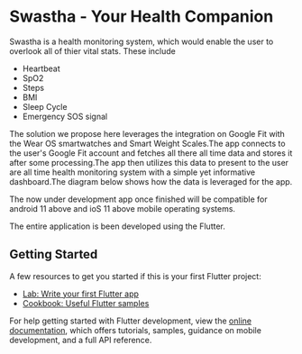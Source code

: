 # Swastha - Your Health Companion

Swastha is a health monitoring system, which would enable the user to overlook all of thier vital stats. These include
- Heartbeat 
- SpO2
- Steps
- BMI
- Sleep Cycle
- Emergency SOS signal

The solution we propose here leverages the integration on Google Fit with the Wear OS smartwatches and Smart Weight Scales.The app connects to the user's Google Fit account and fetches all there all time data and stores it after some processing.The app then utilizes this data to present to the user are all time health monitoring system with a simple yet informative dashboard.The diagram below shows how the data is leveraged for the app.

The now under development app once finished will be compatible for android 11 above and ioS 11 above mobile operating systems.

The entire application is been developed using the Flutter.

## Getting Started

A few resources to get you started if this is your first Flutter project:

- [Lab: Write your first Flutter app](https://docs.flutter.dev/get-started/codelab)
- [Cookbook: Useful Flutter samples](https://docs.flutter.dev/cookbook)

For help getting started with Flutter development, view the
[online documentation](https://docs.flutter.dev/), which offers tutorials,
samples, guidance on mobile development, and a full API reference.
